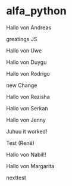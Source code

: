 # alfa_python

Hallo von Andreas

greatings JS

Hallo von Uwe

Hallo von Duygu

Hallo von Rodrigo

new Change

Hallo von Rezisha

Hallo von Serkan

Hallo von Jenny

Juhuu it worked!

Test (René)

Hallo von Nabil!!

Hallo von Margarita

nexttest